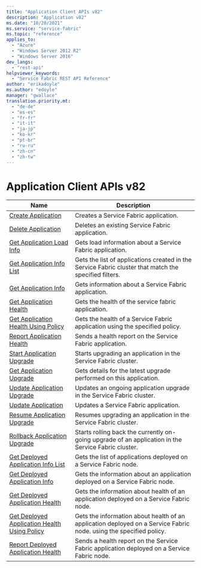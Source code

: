 ```yaml
---
title: "Application Client APIs v82"
description: "Application v82"
ms.date: "10/20/2021"
ms.service: "service-fabric"
ms.topic: "reference"
applies_to: 
  - "Azure"
  - "Windows Server 2012 R2"
  - "Windows Server 2016"
dev_langs: 
  - "rest-api"
helpviewer_keywords: 
  - "Service Fabric REST API Reference"
author: "erikadoyle"
ms.author: "edoyle"
manager: "gwallace"
translation.priority.mt: 
  - "de-de"
  - "es-es"
  - "fr-fr"
  - "it-it"
  - "ja-jp"
  - "ko-kr"
  - "pt-br"
  - "ru-ru"
  - "zh-cn"
  - "zh-tw"
---
```

# Application Client APIs v82

| Name | Description |
| --- | --- |
| [Create Application](sfclient-v82-api-createapplication.md) | Creates a Service Fabric application.<br/> |
| [Delete Application](sfclient-v82-api-deleteapplication.md) | Deletes an existing Service Fabric application.<br/> |
| [Get Application Load Info](sfclient-v82-api-getapplicationloadinfo.md) | Gets load information about a Service Fabric application.<br/> |
| [Get Application Info List](sfclient-v82-api-getapplicationinfolist.md) | Gets the list of applications created in the Service Fabric cluster that match the specified filters.<br/> |
| [Get Application Info](sfclient-v82-api-getapplicationinfo.md) | Gets information about a Service Fabric application.<br/> |
| [Get Application Health](sfclient-v82-api-getapplicationhealth.md) | Gets the health of the service fabric application.<br/> |
| [Get Application Health Using Policy](sfclient-v82-api-getapplicationhealthusingpolicy.md) | Gets the health of a Service Fabric application using the specified policy.<br/> |
| [Report Application Health](sfclient-v82-api-reportapplicationhealth.md) | Sends a health report on the Service Fabric application.<br/> |
| [Start Application Upgrade](sfclient-v82-api-startapplicationupgrade.md) | Starts upgrading an application in the Service Fabric cluster.<br/> |
| [Get Application Upgrade](sfclient-v82-api-getapplicationupgrade.md) | Gets details for the latest upgrade performed on this application.<br/> |
| [Update Application Upgrade](sfclient-v82-api-updateapplicationupgrade.md) | Updates an ongoing application upgrade in the Service Fabric cluster.<br/> |
| [Update Application](sfclient-v82-api-updateapplication.md) | Updates a Service Fabric application.<br/> |
| [Resume Application Upgrade](sfclient-v82-api-resumeapplicationupgrade.md) | Resumes upgrading an application in the Service Fabric cluster.<br/> |
| [Rollback Application Upgrade](sfclient-v82-api-rollbackapplicationupgrade.md) | Starts rolling back the currently on-going upgrade of an application in the Service Fabric cluster.<br/> |
| [Get Deployed Application Info List](sfclient-v82-api-getdeployedapplicationinfolist.md) | Gets the list of applications deployed on a Service Fabric node.<br/> |
| [Get Deployed Application Info](sfclient-v82-api-getdeployedapplicationinfo.md) | Gets the information about an application deployed on a Service Fabric node.<br/> |
| [Get Deployed Application Health](sfclient-v82-api-getdeployedapplicationhealth.md) | Gets the information about health of an application deployed on a Service Fabric node.<br/> |
| [Get Deployed Application Health Using Policy](sfclient-v82-api-getdeployedapplicationhealthusingpolicy.md) | Gets the information about health of an application deployed on a Service Fabric node. using the specified policy.<br/> |
| [Report Deployed Application Health](sfclient-v82-api-reportdeployedapplicationhealth.md) | Sends a health report on the Service Fabric application deployed on a Service Fabric node.<br/> |

